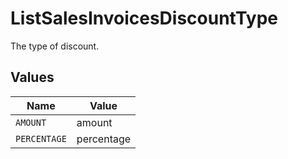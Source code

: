# ListSalesInvoicesDiscountType

The type of discount.


## Values

| Name         | Value        |
| ------------ | ------------ |
| `AMOUNT`     | amount       |
| `PERCENTAGE` | percentage   |